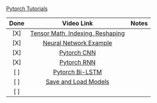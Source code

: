 [Pytorch Tutorials](https://www.youtube.com/playlist?list=PLhhyoLH6IjfxeoooqP9rhU3HJIAVAJ3Vz)


| Done | Video Link | Notes|
| :---:|:----------:|:----:|
| [X] | [Tensor Math, Indexing, Reshaping](https://youtu.be/x9JiIFvlUwk?si=gclVwMyivdeaOY14) | |
| [X] | [Neural Network Example](https://youtu.be/Jy4wM2X21u0?si=pUHStJ7S0tXmIDpW) | |
| [X] | [Pytorch CNN](https://youtu.be/wnK3uWv_WkU?si=DffDlL9zeDwg29DP) | |
| [X] | [Pytorch RNN](https://youtu.be/Gl2WXLIMvKA?si=Zag66dEnq2bUvgLZ) | |
| [ ] | [Pytorch Bi-LSTM](https://youtu.be/jGst43P-TJA?si=itQ7uID3KiWdpzkZ) | |
| [ ] | [Save and Load Models](https://youtu.be/g6kQl_EFn84?si=18L3VvCx4V1_xyOl) | |
| [ ]